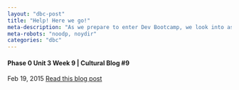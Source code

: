 ```yaml
---
layout: "dbc-post"
title: "Help! Here we go!"
meta-description: "As we prepare to enter Dev Bootcamp, we look into asking good questions."
meta-robots: "noodp, noydir"
categories: "dbc"
---
```

<h4>Phase 0 Unit 3 Week 9 | Cultural Blog #9</h4>
<span class="meta">Feb 19, 2015</span>
<a href="http://jannypie.github.io/blog/c9-questions.html" title="Read more">Read this blog post</a>